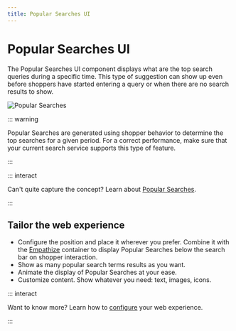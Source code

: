 ```yaml
---
title: Popular Searches UI
---
```


# Popular Searches UI

The Popular Searches UI component displays what are the top search queries during a specific time.
This type of suggestion can show up even before shoppers have started entering a query or when there
are no search results to show.

![Popular Searches](~@assets/media/xcomponents_func_popularsearches.gif)

::: warning

Popular Searches are generated using shopper behavior to determine the top searches for a given
period. For a correct performance, make sure that your current search service supports this type of
feature.

:::

::: interact

Can't quite capture the concept? Learn about
[Popular Searches](../features/popular-searches-overview.md).

:::

## Tailor the web experience

- Configure the position and place it wherever you prefer. Combine it with the
  [Empathize](empathize.md) container to display Popular Searches below the search bar on shopper
  interaction.
- Show as many popular search terms results as you want.
- Animate the display of Popular Searches at your ease.
- Customize content. Show whatever you need: text, images, icons.

::: interact

Want to know more? Learn how to
[configure](/develop-empathy-platform/ui-reference/components/popular-searches) your web experience.

:::
